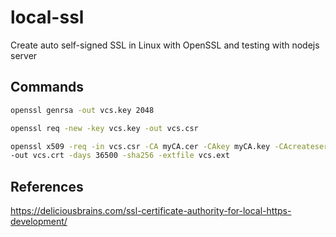 # local-ssl
Create auto self-signed SSL in Linux with OpenSSL and testing with nodejs server

## Commands

```bash
openssl genrsa -out vcs.key 2048
```

```bash
openssl req -new -key vcs.key -out vcs.csr
```

```bash
openssl x509 -req -in vcs.csr -CA myCA.cer -CAkey myCA.key -CAcreateserial \
-out vcs.crt -days 36500 -sha256 -extfile vcs.ext
```


## References
https://deliciousbrains.com/ssl-certificate-authority-for-local-https-development/
